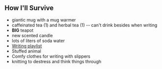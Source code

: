 ## How I'll Survive

+ giantic mug with a mug warmer
+ caffeinated tea (1) and herbal tea (1) -- can't drink besides when writing
+ <b>BIG</b> teapot
+ new scented candle
+ lots of liters of soda water
+ [Writing playlist](https://www.youtube.com/playlist?list=PLsiLeTyijyvoLkGny2H02hExpyou-WPU8)
+ Stuffed animal
+ Comfy clothes for writing with slippers
+ knitting to destress and think things through
